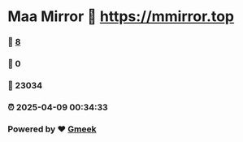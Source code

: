 # Maa Mirror :link: https://mmirror.top 
### :page_facing_up: [8](https://mmirror.top/tag.html) 
### :speech_balloon: 0 
### :hibiscus: 23034 
### :alarm_clock: 2025-04-09 00:34:33 
### Powered by :heart: [Gmeek](https://github.com/Meekdai/Gmeek)
